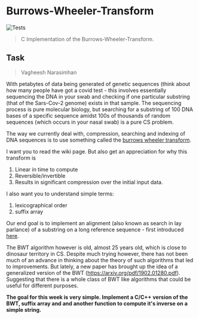 # Burrows-Wheeler-Transform
![Tests](https://github.com/senkevinli/burrows-wheeler-transform/workflows/Tests/badge.svg)
> C Implementation of the Burrows-Wheeler-Transform.

## Task
> Vagheesh Narasimhan

With petabytes of data being generated of genetic sequences (think about how many people have got a covid test - this involves essentially sequencing the DNA in your swab and checking if one particular substring (that of the Sars-Cov-2 genome) exists in that sample. The sequencing process is pure molecular biology, but searching for a substring of 100 DNA bases of a specific sequence amidst 100s of thousands of random sequences (which occurs in your nasal swab) is a pure CS problem.

The way we currently deal with, compression, searching and indexing of DNA sequences is to use something called the [burrows wheeler transform](https://en.wikipedia.org/wiki/Burrows–Wheeler_transform).

I want you to read the wiki page. But also get an appreciation for why this transform is 
1. Linear in time to compute
2. Reversible/invertible
3. Results in significant compression over the initial input data.

I also want you to understand simple terms:
1. lexicographical order
2. suffix array

Our end goal is to implement an alignment (also known as search in lay parlance) of a substring on a long reference sequence - first introduced [here](https://www.ncbi.nlm.nih.gov/pmc/articles/PMC2705234/).

The BWT algorithm however is old, almost 25 years old, which is close to dinosaur territory in CS. Despite much trying however, there has not been much of an advance in thinking about the theory of such algorithms that led to improvements. But lately, a new paper has brought up the idea of a generalized version of the BWT (https://arxiv.org/pdf/1902.01280.pdf). Suggesting that there is a whole class of BWT like algorithms that could be useful for different purposes.

**The goal for this week is very simple. Implement a C/C++ version of the BWT, suffix array and and another function to compute it's inverse on a simple string.**